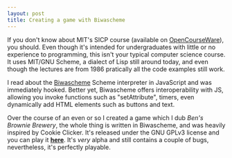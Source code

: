 ```yaml
---
layout: post
title: Creating a game with Biwascheme
---
```


If you don't know about MIT's SICP course (available on [OpenCourseWare](https://www.youtube.com/watch?v=2Op3QLzMgSY&list=PLE18841CABEA24090)), you should. Even though it's intended for undergraduates with little or no experience to programming, this isn't your typical computer science course. It uses MIT/GNU Scheme, a dialect of Lisp still around today, and even though the lectures are from 1986 pratically all the code examples still work.

I read about the [Biwascheme](www.biwascheme.org) Scheme interpreter in JavaScript and was immediately hooked. Better yet, Biwascheme offers interoperability with JS, allowing you invoke functions such as "setAttribute", timers, even dynamically add HTML elements such as buttons and text.

Over the course of an even or so I created a game which I dub _Ben's Brownie Brewery_, the whole thing is written in Biwascheme, and was heavily inspired by Cookie Clicker. It's released under the GNU GPLv3 license and you can play it **[here](https://siraben.github.io/brownies/)**. It's _very_ alpha and still contains a couple of bugs, nevertheless, it's perfectly playable.